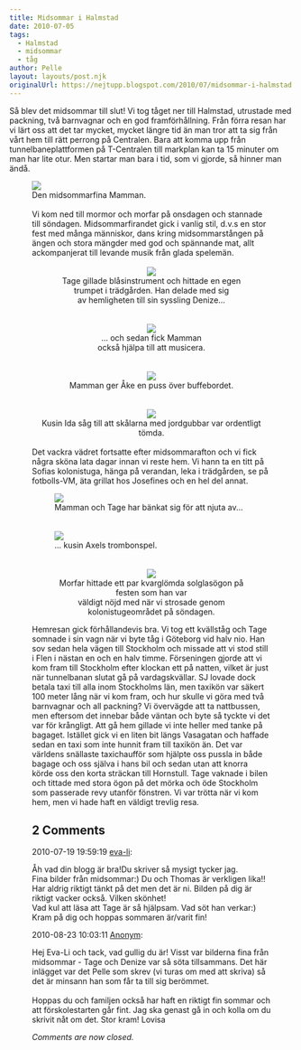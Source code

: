 ```yaml
---
title: Midsommar i Halmstad
date: 2010-07-05
tags: 
  - Halmstad
  - midsommar
  - tåg	
author: Pelle
layout: layouts/post.njk
originalUrl: https://nejtupp.blogspot.com/2010/07/midsommar-i-halmstad.html
---
```


Så blev det midsommar till slut! Vi tog tåget ner till Halmstad, utrustade med packning, två barnvagnar och en god framförhållning. Från förra resan har vi lärt oss att det tar mycket, mycket längre tid än man tror att ta sig från vårt hem till rätt perrong på Centralen. Bara att komma upp från tunnelbaneplattformen på T-Centralen till markplan kan ta 15 minuter om man har lite otur. Men startar man bara i tid, som vi gjorde, så hinner man ändå.

<figure>
	<img src="../../../../img/Midsommarafton-_MG_1151.jpg"><br>
	<figcaption>Den midsommarfina Mamman.</span></span><br><br><div style="text-align: left;">Vi kom ned till mormor och morfar på onsdagen och stannade till söndagen. Midsommarfirandet gick i vanlig stil, d.v.s en stor fest med många människor, dans kring midsommarstången på ängen och stora mängder med god och spännande mat, allt ackompanjerat till levande musik från glada spelemän.<br></div></div><br><div style="text-align: center;"><img src="../../../../img/Midsommarafton-_MG_1184.jpg"><br></div><div style="text-align: center;">
	<figcaption>Tage gillade blåsinstrument och hittade en egen<br>trumpet i trädgården. Han delade med sig<br>av hemligheten till sin syssling Denize...</span></span><br><br></div><br><div style="text-align: center;"><img src="../../../../img/Midsommarafton-_MG_1188.jpg"><br>
	<figcaption>... och sedan fick Mamman<br>också hjälpa till att musicera.</span></span><br><br></div><br><div style="text-align: center;"><img src="../../../../img/Midsommarafton-_MG_1218.jpg"><br>
	<figcaption>Mamman ger Åke en puss över buffebordet.</span></span><br><br></div><br><div style="text-align: center;"><img src="../../../../img/Midsommarafton-_MG_1229.jpg"><br>
	<figcaption>Kusin Ida såg till att skålarna med jordgubbar var ordentligt tömda.</span><br></div><br>Det vackra vädret fortsatte efter midsommarafton och vi fick några sköna lata dagar innan vi reste hem. Vi hann ta en titt på Sofias kolonistuga, hänga på verandan, leka i trädgården, se på fotbolls-VM, äta grillat hos Josefines och en hel del annat.

<figure>
	<img src="../../../../img/S%C3%B6ndag+i+Halmstad-_MG_1261.jpg"><br></a>
	<figcaption>Mamman och Tage har bänkat sig för att njuta av...</span><br><br><br><img src="../../../../img/S%C3%B6ndag+i+Halmstad-_MG_1266.jpg"><br>
	<figcaption>... kusin Axels trombonspel.</span></span><br><br></div><br><div style="text-align: center;"><img src="../../../../img/S%C3%B6ndag+i+Halmstad-_MG_1278.jpg"><br></a>
	<figcaption>Morfar hittade ett par kvarglömda solglasögon på festen som han var<br>väldigt nöjd med när vi strosade genom kolonistugeområdet på söndagen.</figcaption>
</figure>Hemresan gick förhållandevis bra. Vi tog ett kvällståg och Tage somnade i sin vagn när vi byte tåg i Göteborg vid halv nio. Han sov sedan hela vägen till Stockholm och missade att vi stod still i Flen i nästan en och en halv timme. Förseningen gjorde att vi kom fram till Stockholm efter klockan ett på natten, vilket är just när tunnelbanan slutat gå på vardagskvällar. SJ lovade dock betala taxi till alla inom Stockholms län, men taxikön var säkert 100 meter lång när vi kom fram, och hur skulle vi göra med två barnvagnar och all packning? Vi övervägde att ta nattbussen, men eftersom det innebar både väntan och byte så tyckte vi det var för krångligt. Att gå hem gillade vi inte heller med tanke på bagaget. Istället gick vi en liten bit längs Vasagatan och haffade sedan en taxi som inte hunnit fram till taxikön än. Det var världens snällaste taxichaufför som hjälpte oss pussla in både bagage och oss själva i hans bil och sedan utan att knorra körde oss den korta sträckan till Hornstull. Tage vaknade i bilen och tittade med stora ögon på det mörka och öde Stockholm som passerade revy utanför fönstren. Vi var trötta när vi kom hem, men vi hade haft en väldigt trevlig resa.

<div class="comments">
	<div class="comments-header"><h2>2 Comments</h2></div>
	<div class="comments-body">
			<div class="comment" id="comment-3124103548133878669">
				<p class="comment-header">
					<date datetime="2010-07-19T19:59:19.130+02:00">2010-07-19 19:59:19</date> 
					<a href="undefined" rel="nofollow">eva-li</a>:
				</p>
				<div class="comment-content"><p>Åh vad din blogg är bra!Du skriver så mysigt tycker jag.<br /> Fina bilder från midsommar:) Du och Thomas är verkligen lika!! Har aldrig riktigt tänkt på det men det är ni. Bilden på dig är riktigt vacker också. Vilken skönhet!<br /> Vad kul att läsa att Tage är så hjälpsam. Vad söt han verkar:)<br />Kram på dig och hoppas sommaren är/varit fin!</p></div>
				<div class="comment-footer"></div>
			</div>
			<div class="comment" id="comment-6233783378273664210">
				<p class="comment-header">
					<date datetime="2010-08-23T10:03:11.215+02:00">2010-08-23 10:03:11</date> 
					<a href="undefined" rel="nofollow">Anonym</a>:
				</p>
				<div class="comment-content"><p>Hej Eva-Li och tack, vad gullig du är! Visst var bilderna fina från midsommar - Tage och Denize var så söta tillsammans. Det här inlägget var det Pelle som skrev (vi turas om med att skriva) så det är minsann han som får ta till sig berömmet.<br /><br />Hoppas du och familjen också har haft en riktigt fin sommar och att förskolestarten går fint. Jag ska genast gå in och kolla om du skrivit nåt om det. Stor kram! Lovisa</p></div>
				<div class="comment-footer"></div>
			</div></div>
	<p class="comments-footer"><em>Comments are now closed.</em></p>
</div>